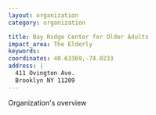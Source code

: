 ```yaml
---
layout: organization
category: organization

title: Bay Ridge Center for Older Adults
impact_area: The Elderly
keywords: 
coordinates: 40.63369,-74.0233
address: |
  411 Ovington Ave.
  Brooklyn NY 11209
---
```

Organization's overview
